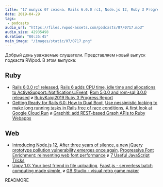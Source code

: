 ```yaml
---
title: "17 выпуск 07 сезона. Rails 6.0.0 rc1, Node.js 12, Ruby 3 Progress Report, Progressive Font Enrichment, GB Studio и прочее"
date: 2019-04-29
tags:
 - podcasts
audio_url: "https://files.rwpod-assets.com/podcasts/07/0717.mp3"
audio_size: 42935498
duration: "00:35:45"
main_image: "/images/static/07/0717.png"
---
```


Добрый день уважаемые слушатели. Представляем новый выпуск подкаста RWpod. В этом выпуске:

## Ruby

 - [Rails 6.0.0 rc1 released](https://weblog.rubyonrails.org/2019/4/24/Rails-6-0-rc1-released/), [Rails 6 adds CPU time, idle time and allocations to ActiveSupport::Notifications::Event](https://blog.bigbinary.com/2019/04/24/rails-6-adds-cpu-time-idle-time-and-allocations-to-activesupport-notifications-event.html), [Rom 5.0.0 and rom-sql 3.0.0 released](https://rom-rb.org/blog/rom-5-0-and-rom-sql-3-0-released/) и [RubyKaigi2019 Ruby 3 Progress Report](https://docs.google.com/presentation/d/1z_5JT0-MJySGn6UGrtdafK1oj9kGSO5sGlTtEQJz0JU/edit#slide=id.p)
 - [Getting Ready for Rails 6.0: How to Dual Boot](https://fastruby.io/blog/upgrade-rails/dual-boot/dual-boot-with-rails-6-0-beta.html), [Use pessimistic locking to make long running tasks in Rails free of race conditions](https://dev.betterdoc.org/tools/2019/04/05/use-pessimistic-locking-to-make-long-running-tasks-in-rails-free-of-race-conditions.html), [A first look at Google Cloud Run](https://semaphoreci.com/blog/google-cloud-run-cicd-first-look) и [Graphiti: add REST-based Graph APIs to Ruby Webapps](https://www.graphiti.dev/guides/)

## Web

 - [Introducing Node.js 12](https://medium.com/@nodejs/introducing-node-js-12-76c41a1b3f3f), [After three years of silence, a new jQuery prototype pollution vulnerability emerges once again](https://snyk.io/blog/after-three-years-of-silence-a-new-jquery-prototype-pollution-vulnerability-emerges-once-again/), [Progressive Font Enrichment: reinventing web font performance](https://rwt.io/typography-tips/progressive-font-enrichment-reinventing-web-font-performance) и [7 Useful JavaScript Tricks](https://davidwalsh.name/javascript-tricks)
 - [Uppy 1.0: Your best friend in file uploading](https://uppy.io/blog/2019/04/1.0/), [Faast.js - serverless batch computing made simple,](https://faastjs.org/) и [GB Studio - visual retro game maker](https://www.gbstudio.dev/)

READMORE
